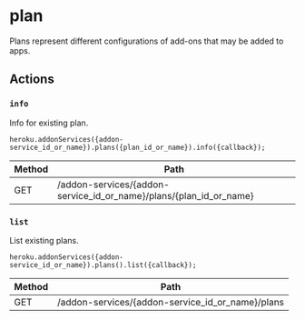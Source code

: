 # plan

Plans represent different configurations of add-ons that may be added to apps.

## Actions

### `info`

Info for existing plan.

`heroku.addonServices({addon-service_id_or_name}).plans({plan_id_or_name}).info({callback});`

Method | Path
--- | ---
GET | /addon-services/{addon-service_id_or_name}/plans/{plan_id_or_name}

### `list`

List existing plans.

`heroku.addonServices({addon-service_id_or_name}).plans().list({callback});`

Method | Path
--- | ---
GET | /addon-services/{addon-service_id_or_name}/plans

